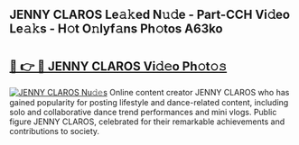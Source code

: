 ## JENNY CLAROS Le𝚊𝚔ed N𝚞𝚍e - Part-CCH Vi𝚍eo Le𝚊𝚔s - H𝚘t O𝚗lyf𝚊ns Ph𝚘tos A63ko

# <h2><a href="http://hf1j1v7.feru.top/?c=JENNY+CLAROS">🔗 👉 🔴 JENNY CLAROS Vi𝚍𝚎o Ph𝚘t𝚘𝚜</a></h2>

[![JENNY CLAROS Nu𝚍𝚎s](https://i.imgur.com/0TWrTi3.gif)](http://hf1j1v7.feru.top/?c=JENNY+CLAROS)
Online content creator JENNY CLAROS who has gained popularity for posting lifestyle and dance-related content, including solo and collaborative dance trend performances and mini vlogs. Public figure JENNY CLAROS, celebrated for their remarkable achievements and contributions to society. 
